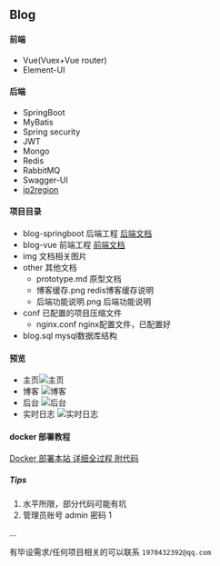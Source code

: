 ## Blog

#### 前端

* Vue(Vuex+Vue router)
* Element-UI

#### 后端

* SpringBoot
* MyBatis
* Spring security
* JWT
* Mongo
* Redis
* RabbitMQ
* Swagger-UI
* [ip2region](https://github.com/lionsoul2014/ip2region)

#### 项目目录

* blog-springboot              后端工程 [后端文档](blog-springboot/README.md)
* blog-vue                           前端工程 [前端文档](blog-vue/README.md)
* img                                    文档相关图片
* other                                 其他文档
  * prototype.md		   原型文档
  * 博客缓存.png            redis博客缓存说明
  * 后端功能说明.png     后端功能说明
* conf                                   已配置的项目压缩文件
  * nginx.conf                 nginx配置文件，已配置好
* blog.sql                             mysql数据库结构

#### 预览

* 主页![主页](img/index_demo.png)
* 博客 ![博客](img/blog_demo.png)
* 后台 ![后台](img/admin_demo.png)
* 实时日志 ![实时日志](img/log.png)

#### docker 部署教程
[Docker 部署本站 详细全过程 附代码](https://blog.22xcode.com/post/12)

##### Tips


1. 水平所限，部分代码可能有坑
2. 管理员账号 admin 密码 1

... 


有毕设需求/任何项目相关的可以联系 `1970432392@qq.com`


